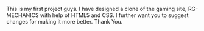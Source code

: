 This is my first project guys.
I have designed a clone of the gaming site, RG-MECHANICS with help of HTML5 and CSS.
I further want you to suggest changes for making it more better.
Thank You.

